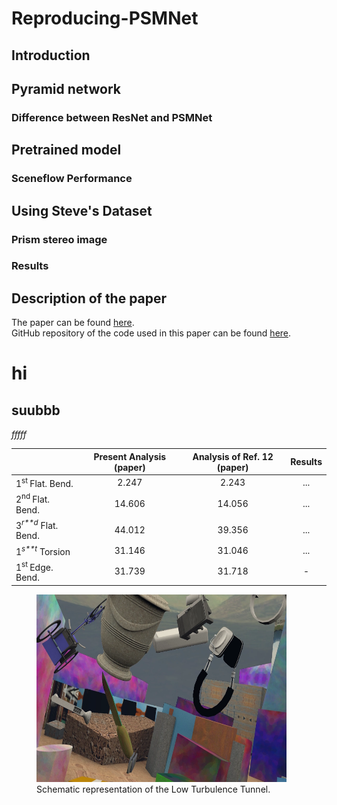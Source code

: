 # Reproducing-PSMNet

## Introduction

## Pyramid network

### Difference between ResNet and PSMNet

## Pretrained model

### Sceneflow Performance

## Using Steve's Dataset

### Prism stereo image

### Results


## Description of the paper
The paper can be found [here](https://arxiv.org/abs/1803.08669).  
GitHub repository of the code used in this paper can be found [here](https://github.com/JiaRenChang/PSMNet).

# hi

## suubbb

*fffff*

|                                | Present Analysis (paper) | Analysis of Ref. 12 (paper) | Results |
|:-------------------------------|:------------------------:|:---------------------------:|:-------:|
| 1<sup>st </sup> Flat. Bend.    |          2.247           |            2.243            |   ...   |
| 2<sup>nd </sup> Flat. Bend.    |          14.606          |           14.056            |   ...   |
| 3<sup>*r**d*</sup> Flat. Bend. |          44.012          |           39.356            |   ...   |
| 1<sup>*s**t*</sup> Torsion     |          31.146          |           31.046            |   ...   |
| 1<sup>st </sup> Edge. Bend.    |          31.739          |           31.718            |   \-    |



<figure>
<img src="L.webp" id="fig:windtunnel"  height="300" width="400" alt="Schematic representation of the Low Turbulence Tunnel." /><figcaption aria-hidden="true">Schematic representation of the Low Turbulence Tunnel.</figcaption>
</figure>



